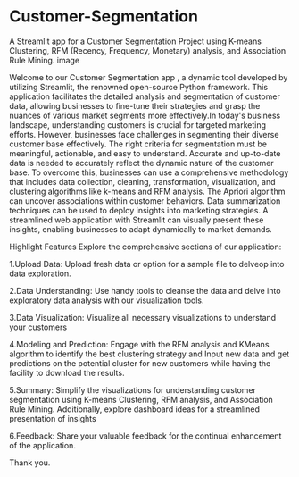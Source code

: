 # Customer-Segmentation
A Streamlit app for a Customer Segmentation Project using K-means Clustering, RFM (Recency, Frequency, Monetary) analysis, and Association Rule Mining. image

Welcome to our Customer Segmentation app , a dynamic tool developed by utilizing Streamlit, the renowned open-source Python framework. This application facilitates the detailed analysis and segmentation of customer data, allowing businesses to fine-tune their strategies and grasp the nuances of various market segments more effectively.In today's business landscape, understanding customers is crucial for targeted marketing efforts. However, businesses face challenges in segmenting their diverse customer base effectively. The right criteria for segmentation must be meaningful, actionable, and easy to understand. Accurate and up-to-date data is needed to accurately reflect the dynamic nature of the customer base. To overcome this, businesses can use a comprehensive methodology that includes data collection, cleaning, transformation, visualization, and clustering algorithms like k-means and RFM analysis. The Apriori algorithm can uncover associations within customer behaviors. Data summarization techniques can be used to deploy insights into marketing strategies. A streamlined web application with Streamlit can visually present these insights, enabling businesses to adapt dynamically to market demands.

Highlight Features Explore the comprehensive sections of our application:

1.Upload Data: Upload fresh data or option for a sample file to delveop into data exploration.

2.Data Understanding: Use handy tools to cleanse the data and delve into exploratory data analysis with our visualization tools.

3.Data Visualization: Visualize all necessary visualizations to understand your customers

4.Modeling and Prediction: Engage with the RFM analysis and KMeans algorithm to identify the best clustering strategy and Input new data and get predictions on the potential cluster for new customers while having the facility to download the results.

5.Summary: Simplify the visualizations for understanding customer segmentation using K-means Clustering, RFM analysis, and Association Rule Mining. Additionally, explore dashboard ideas for a streamlined presentation of insights

6.Feedback: Share your valuable feedback for the continual enhancement of the application.

Thank you. 
